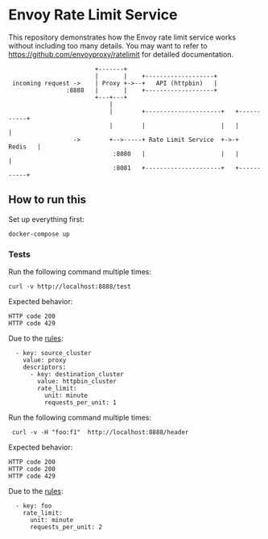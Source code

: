 # Envoy Rate Limit Service

This repository demonstrates how the Envoy rate limit service works without including too many details. You may want to refer to https://github.com/envoyproxy/ratelimit for detailed documentation.

```
                        +-------+                                           
                        |       |    +-------------------+                  
 incoming request ->    | Proxy +->--+   API (httpbin)   |                  
                :8888   |       |    +-------------------+                  
                        +---+---+                                           
                            |                                              
                            |        +---------------------+   +-----------+
                            |        |                     |   |           |
                  ->        +-->-----+ Rate Limit Service  +->-+   Redis   |
                             :8080   |                     |   |           |
                             :8081   +---------------------+   +-----------+
```

## How to run this 

Set up everything first: 
```
docker-compose up
```

### Tests

Run the following command multiple times:
```
curl -v http://localhost:8888/test
```
Expected behavior:
```
HTTP code 200
HTTP code 429 
```

Due to the [rules](./ratelimit/rules.yaml#L13-L27):

```
  - key: source_cluster
    value: proxy
    descriptors:
      - key: destination_cluster
        value: httpbin_cluster
        rate_limit:
          unit: minute
          requests_per_unit: 1

```

Run the following command multiple times:

```
 curl -v -H "foo:f1"  http://localhost:8888/header
```

Expected behavior:
```
HTTP code 200
HTTP code 200
HTTP code 429 
```

Due to the [rules](./ratelimit/rules.yaml#L41-L44):
```
  - key: foo
    rate_limit:
      unit: minute
      requests_per_unit: 2
```